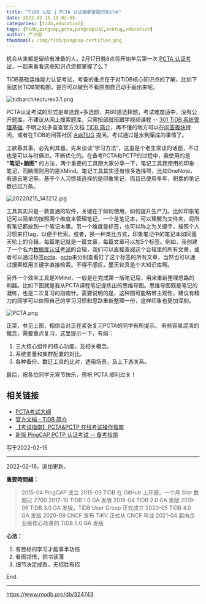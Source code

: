 ```yaml
---
title: "TiDB 认证 | PCTA 认证需要掌握的知识点"
date: 2022-02-15 15:02:55
categories: [tidb,education]
tags: [tidb,pingcap,pcta,pingcap认证,asktug,education]
author: 严少安
thumbnail: /img/tidb/pingcap-certified.png
---
```



机会从来都是留给有准备的人。2月17日晚8点将开始年后第一次 [PCTA 认证考试](https://learn.pingcap.com/learner/exam-market/list?category=PCTA)，一起来看看这些知识点您都掌握了么？

TiDB基础运维能力认证考试，考查的重点在于对TiDB核心知识点的了解，比如下面这张TiDB架构图，是否可以做到不看原图自己动手画出来呢。

<img alt="tidbarchitecturev3.1.png" src="https://oss-emcsprod-public.modb.pro/image/editor/20220215-273c87c6-7e0f-4bfb-a65c-930bbf72f435.png" referrerpolicy="no-referrer"/>

PCTA认证考试的形式是单选题+多选题，共60道选择题，考试难度适中，没有公开题库。不建议从网上搜索题库，只需按部就班跟学视频课程 -- [301 TiDB 系统管理基础](https://learn.pingcap.com/learner/course/30002), 不明之处多查查官方文档 [TiDB 简介](https://docs.pingcap.com/zh/tidb/stable/)，再不懂的地方可以在[问答板块](https://www.modb.pro/issue)提问，或者在TiDB的问答社区 [AskTUG](https://asktug.com/) 提问，考试通过是水到渠成的事情了。

工欲善其事，必先利其器。先来谈谈“学习方法”，这虽是个老生常谈的话题，不过也是可以与时俱进，不断优化的。在备考PCTA和PCTP的过程中，我使用的是 **“笔记+脑图”** 的方法，两个重要的工具跟大家分享一下，笔记工具我使用的印象笔记，而脑图则用的是XMind。笔记工具其实还有很多选择项，比如OneNote，有道云笔记等。基于个人习惯我选择的是印象笔记，而且已使用多年，积累的笔记数已过万条。

<img alt="20220215_143212.jpg" src="https://oss-emcsprod-public.modb.pro/image/editor/20220215-ee71b5e9-a220-4691-9c9f-f8f38e7b994b.jpg" referrerpolicy="no-referrer"/>

工具其实只是一款普通的软件，关键在于如何使用，如何提升生产力。比如印象笔记可以简单的按照两个维度来管理笔记，一个是笔记本，可以理解为文件夹，将所有笔记都放到一个笔记本里。另一个维度是标签，也可以称之为关键字，按照个人习惯来打tag，以便于检索。或者，换一种类比方式，印象笔记中的笔记本如同墨天轮上的合辑，每篇笔记就是一篇文章，每篇文章可以加5个标签。例如，我创建了一个名为[数据库认证考试](https://www.modb.pro/topic/242971)的合辑，我们可以直接查阅这个合辑里的所有文章，或者可以通过标签[pcta](https://www.modb.pro/tag/pcta?type=knowledge)、[pctp](https://www.modb.pro/tag/pctp?type=knowledge)来分别查看打了这个标签的所有文章，当然也可以通过搜索框用关键字直接检索。不得不感叹，墨天轮真是个大知识库啊。

另外一个效率工具是XMind，一般是在完成第一版笔记后，用来重新整理思路的利器。比如下图就是我从PCTA课程笔记提炼出的思维导图。思维导图既是笔记的凝练，也是二次复习的指南针。需要说明的是，这种图可能略带主观性，建议有精力的同学可以依照自己的学习习惯和思路重新整理一份，这样印象也更加深刻。

<img alt="PCTA.png" src="https://oss-emcsprod-public.modb.pro/image/editor/20220215-28fca6d5-d8a1-4880-a9f5-65845e858c37.png" referrerpolicy="no-referrer"/>


正菜，参见上图，相信会对正在紧张复习PCTA的同学有所提示。
有些容易混淆的概念，需要重点复习，这里提示一下，有如：
1. 三大核心组件的核心功能，及相关概念。
2. 系统变量和集群配置的对比。
3. 各种备份、数迁工具的比对，适用场景，及上下游关系。


最后，祝各位同学元宵节快乐，预祝 PCTA 顺利过关！


## 相关链接

- [PCTA考试大纲](https://learn.pingcap.com/learner/certification-center/syllabus/pcta)
- [官方文档 - TiDB 简介](https://docs.pingcap.com/zh/tidb/stable/)
- [【考试指南】PCTA&PCTP 在线考试操作指南](https://asktug.com/t/topic/513371)
- [新版 PingCAP PCTP 认证考试 -- 备考指南](https://www.modb.pro/db/242972)

写于2022-02-15

---

2022-02-16，追加更新。

**重要時間綫：**

> 2015-04 PingCAP 成立
2015-09 TiDB 在 GitHub 上开源，一个月 Star 数超过 2700
2017-10 TiDB 1.0 GA 发版
2018-04 TiDB 2.0 GA 发版
2019-06 TiDB 3.0 GA 发版，TiDB User Group 正式成立
2020-05 TiDB 4.0 GA 发版
2020-09 CNCF 宣布 TiKV 正式从 CNCF 毕业
2021-04 面向企业级核心场景的 TiDB 5.0 GA 发版

**心法：**

1. 有目标的学习才能事半功倍
2. 看图领悟，把书读薄
3. 细节决定成败，无招胜有招

End.

---
https://www.modb.pro/db/324743
